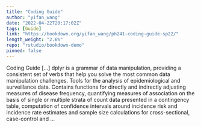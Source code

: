 ```yaml
---
title: "Coding Guide"
author: "yifan_wang"
date: "2022-04-22T20:17:02Z"
tags: [Guide]
link: "https://bookdown.org/yifan_wang/ph241-coding-guide-sp22/"
length_weight: "2.6%"
repo: "rstudio/bookdown-demo"
pinned: false
---
```


Coding Guide [...] dplyr is a grammar of data manipulation, providing a consistent set of verbs that help you solve the most common data manipulation challenges. Tools for the analysis of epidemiological and surveillance data. Contains functions for directly and indirectly adjusting measures of disease frequency, quantifying measures of association on the basis of single or multiple strata of count data presented in a contingency table, computation of confidence intervals around incidence risk and incidence rate estimates and sample size calculations for cross-sectional, case-control and ...
